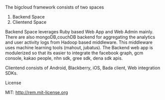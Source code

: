 The bigcloud framework consists of two spaces

1. Backend Space
2. Clientend Space


Backend Space leverages Ruby based Web App and Web Admin mainly. There are also mongoDB,couchDB 
backend for  aggregating the analytics and user activity logs from Hadoop based middleware. This 
middleware uses machine learning tools (mahout, jubatus). The Backend web app is modulerized so 
that its easier to integrate the facebook graph, gcm console, kakao people, nhn sdk, gree sdk, 
dena sdk apis.

Clientend consists of Android, Blackberry, iOS, Bada client, Web integration SDKs.

License

MIT: http://rem.mit-license.org
